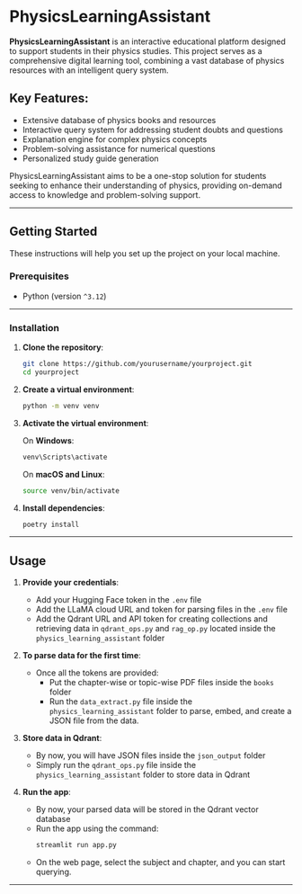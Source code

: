 
# **PhysicsLearningAssistant**

**PhysicsLearningAssistant** is an interactive educational platform designed to support students in their physics studies. This project serves as a comprehensive digital learning tool, combining a vast database of physics resources with an intelligent query system.

## **Key Features**:

- Extensive database of physics books and resources
- Interactive query system for addressing student doubts and questions
- Explanation engine for complex physics concepts
- Problem-solving assistance for numerical questions
- Personalized study guide generation

PhysicsLearningAssistant aims to be a one-stop solution for students seeking to enhance their understanding of physics, providing on-demand access to knowledge and problem-solving support.

---

## **Getting Started**

These instructions will help you set up the project on your local machine.

### **Prerequisites**

- Python (version `^3.12`)

---

### **Installation**

1. **Clone the repository**:
   ```bash
   git clone https://github.com/yourusername/yourproject.git
   cd yourproject
   ```

2. **Create a virtual environment**:
   ```bash
   python -m venv venv
   ```

3. **Activate the virtual environment**:

   On **Windows**:
   ```bash
   venv\Scripts\activate
   ```

   On **macOS and Linux**:
   ```bash
   source venv/bin/activate
   ```

4. **Install dependencies**:
   ```bash
   poetry install
   ```

---

## **Usage**

1. **Provide your credentials**:

   - Add your Hugging Face token in the `.env` file
   - Add the LLaMA cloud URL and token for parsing files in the `.env` file
   - Add the Qdrant URL and API token for creating collections and retrieving data in `qdrant_ops.py` and `rag_op.py` located inside the `physics_learning_assistant` folder

2. **To parse data for the first time**:

   - Once all the tokens are provided:
     - Put the chapter-wise or topic-wise PDF files inside the `books` folder
     - Run the `data_extract.py` file inside the `physics_learning_assistant` folder to parse, embed, and create a JSON file from the data.

3. **Store data in Qdrant**:

   - By now, you will have JSON files inside the `json_output` folder
   - Simply run the `qdrant_ops.py` file inside the `physics_learning_assistant` folder to store data in Qdrant

4. **Run the app**:

   - By now, your parsed data will be stored in the Qdrant vector database
   - Run the app using the command: 
     ```bash
     streamlit run app.py
     ```
   - On the web page, select the subject and chapter, and you can start querying.

---
